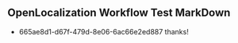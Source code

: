 ## OpenLocalization Workflow Test MarkDown
* 665ae8d1-d67f-479d-8e06-6ac66e2ed887 
thanks!<!--HONumber=Mar16_HO2-->
